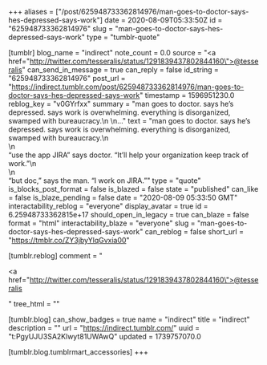 +++
aliases = ["/post/625948733362814976/man-goes-to-doctor-says-hes-depressed-says-work"]
date = 2020-08-09T05:33:50Z
id = "625948733362814976"
slug = "man-goes-to-doctor-says-hes-depressed-says-work"
type = "tumblr-quote"

[tumblr]
blog_name = "indirect"
note_count = 0.0
source = "<a href=\"http://twitter.com/tesseralis/status/1291839437802844160\">@tesseralis</a>"
can_send_in_message = true
can_reply = false
id_string = "625948733362814976"
post_url = "https://indirect.tumblr.com/post/625948733362814976/man-goes-to-doctor-says-hes-depressed-says-work"
timestamp = 1596951230.0
reblog_key = "v0GYrfxx"
summary = "man goes to doctor. says he’s depressed. says work is overwhelming. everything is disorganized, swamped with bureaucracy.\n \n..."
text = "man goes to doctor. says he&rsquo;s depressed. says work is overwhelming. everything is disorganized, swamped with bureaucracy.\n<br/>\n<br/>&ldquo;use the app JIRA&rdquo; says doctor. &ldquo;It&rsquo;ll help your organization keep track of work.&rdquo;\n<br/>\n<br/>&ldquo;but doc,&rdquo; says the man. &ldquo;I work on JIRA.&rdquo;"
type = "quote"
is_blocks_post_format = false
is_blazed = false
state = "published"
can_like = false
is_blaze_pending = false
date = "2020-08-09 05:33:50 GMT"
interactability_reblog = "everyone"
display_avatar = true
id = 6.25948733362815e+17
should_open_in_legacy = true
can_blaze = false
format = "html"
interactability_blaze = "everyone"
slug = "man-goes-to-doctor-says-hes-depressed-says-work"
can_reblog = false
short_url = "https://tmblr.co/ZY3jbyYlqGvxia00"

[tumblr.reblog]
comment = "<p><a href=\"http://twitter.com/tesseralis/status/1291839437802844160\">@tesseralis</a></p>"
tree_html = ""

[tumblr.blog]
can_show_badges = true
name = "indirect"
title = "indirect"
description = ""
url = "https://indirect.tumblr.com/"
uuid = "t:PgyUJU3SA2Klwyt81UWAwQ"
updated = 1739757070.0

[tumblr.blog.tumblrmart_accessories]
+++
